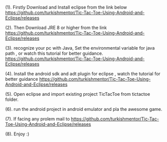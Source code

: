 (1). Firstly Download and Install eclipse from the link below
https://github.com/turkishmentor/Tic-Tac-Toe-Using-Android-and-Eclipse/releases

(2). Then Download JRE 8 or higher from the link 
https://github.com/turkishmentor/Tic-Tac-Toe-Using-Android-and-Eclipse/releases

(3). recognize your pc with Java, Set the environmental variable for java path , or watch this tutorial for better guidance. 
https://github.com/turkishmentor/Tic-Tac-Toe-Using-Android-and-Eclipse/releases

(4). Install the android sdk and adt plugin for eclipse , watch the tutorial for better guidance
https://github.com/turkishmentor/Tic-Tac-Toe-Using-Android-and-Eclipse/releases

(5). Open eclipse and import existing project TicTacToe from tictactoe folder. 

(6). run the android project in android emulator and pla the awesome game.

(7). If facing any prolem mail to https://github.com/turkishmentor/Tic-Tac-Toe-Using-Android-and-Eclipse/releases

(8). Enjoy :)
